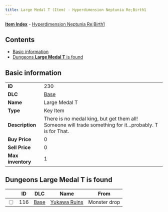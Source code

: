 ```yaml
---
title: Large Medal T (Item) - Hyperdimension Neptunia Re;Birth1
---
```


[**Item Index**](/neptunia/rb1/item/index.html) - [Hyperdimension Neptunia Re;Birth1](/neptunia/rb1)

## Contents

- [Basic information](#basic-information)
- [Dungeons **Large Medal T** is found](#dungeons-large-medal-t-is-found)
## Basic information

|   |   |
| -- | -- |
| **ID** | 230 |
| **DLC** | [Base](/neptunia/rb1/dlc/1-base.html) |
| **Name** | Large Medal T |
| **Type** | Key Item |
| **Description** | There is no medal king, but get them all! Someone will trade something for it...probably. T is for That. |
| **Buy Price** | 0 |
| **Sell Price** | 0 |
| **Max inventory** | 1 |


## Dungeons **Large Medal T** is found

|    | ID | DLC | Name | From |
| -- | -- | --- | ---- | ---- |
| <input type="checkbox" id="rb1-dungeon-1-116" class="trackbox" /> | 116 | [Base](/neptunia/rb1/dlc/1-base.html) | [Yukawa Ruins](/neptunia/rb1/dungeon/1-116-yukawa-ruins.html) | Monster drop |
